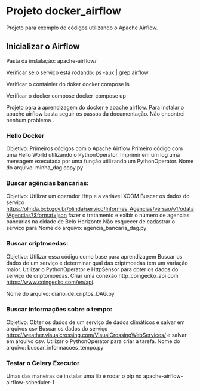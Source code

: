# Projeto docker_airflow

Projeto para exemplo de códigos utilizando o Apache Airflow. 

## Inicializar o Airflow

Pasta da instalação: apache-airflow/

Verificar se o serviço está rodando:
ps -aux | grep airflow

Verificar o containier do doker
docker compose ls

Verificar o docker compose
docker-compose up


Projeto para a aprendizagem do docker e apache airflow. 
Para instalar o apache airflow basta seguir os passos da documentação. Não encontrei nenhum problema .


### Hello Docker
Objetivo: Primeiros códigos com o Apache Airflow
Primeiro código com uma Hello World utilizando o PythonOperator. 
Imprimir em um log uma mensagem executada por uma função utilizando um PythonOperator.
Nome do arquivo: minha_dag copy.py

### Buscar agências bancarias:
Objetivo: Utilizar um operador Http e a variável XCOM
Buscar os dados do serviço https://olinda.bcb.gov.br/olinda/servico/Informes_Agencias/versao/v1/odata/Agencias?$format=json fazer o tratamento e exibir o número de agencias bancarias na cidade de Belo Horizonte
Não esquecer de cadastrar o serviço para 
Nome do arquivo: agencia_bancaria_dag.py

### Buscar criptmoedas:
Objetivo: Utilizar essa código como base para aprendizagem
Buscar os dados de um serviço e determinar qual das criptmoedas tem um  variação maior. 
Utilizar o PythonOperator e HttpSensor para obter os dados do serviço de criptomoedas. Criar uma conexão http_coingecko_api com https://www.coingecko.com/en/api. 

Nome do arquivo: diario_de_criptos_DAG.py 


### Buscar informações sobre o tempo:
Objetivo: Obter os dados de um serviço de dados climáticos e salvar em arquivos csv
Buscar os dados do serviço https://weather.visualcrossing.com/VisualCrossingWebServices/ e salvar em arquivo csv. Utilizar o PythonOperator para criar a tarefa.
Nome do arquivo: buscar_informacoes_tempo.py

### Testar o Celery Executor 
Umas das maneiras de instalar uma lib é rodar o pip no apache-airflow-airflow-scheduler-1
